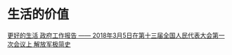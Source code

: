 # 生活的价值    

[更好的生活 ](./doc/live_better.md)
[政府工作报告 —— 2018年3月5日在第十三届全国人民代表大会第一次会议上 ](./doc/gover_report.md)
[解放军极简史 ](./doc/8-1.md)